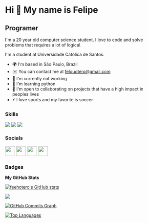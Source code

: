 Hi 👋 My name is Felipe
==========================

Programer 
-----------------------------

I'm a 20 year old computer science student. I love to code and solve problems that requires a lot of logical.

I'm a student at Universidade Católica de Santos.

* 🌍  I'm based in São Paulo, Brazil
* ✉️  You can contact me at [felouotero@gmail.com](mailto:felouotero@gmail.com)
* 🚀  I'm currently not working 
* 🧠  I'm learning python
* 🤝  I'm open to collaborating on projects that have a high impact in peoples lives
* ⚡  I love sports and my favorite is soccer

### Skills

<p align="left">
<img src="https://img.shields.io/badge/C-00599C?style=for-the-badge&logo=c&logoColor=white"/> <img src="https://img.shields.io/badge/Python-3776AB?&style=for-the-badge&logo=python&logoColor=white"/> <img src="https://img.shields.io/badge/HTML5-E34F26?style=for-the-badge&logo=html5&logoColor=white"/>

</p>

### Socials

<p align="left"> <a href="https://discord.com/users/661437172699889684" target="_blank" rel="noreferrer"><img src="https://raw.githubusercontent.com/danielcranney/readme-generator/main/public/icons/socials/discord.svg" width="32" height="32" /></a> <a href="https://www.linkedin.com/in/felipeotero" target="_blank" rel="noreferrer"><img src="https://raw.githubusercontent.com/danielcranney/readme-generator/main/public/icons/socials/linkedin.svg" width="32" height="32" /></a> <a href="https://www.instagram.com/_feehotero/" target="_blank" rel="noreferrer"><img src="https://raw.githubusercontent.com/danielcranney/readme-generator/main/public/icons/socials/instagram.svg" width="32" height="32" /></a> <a href="https://twitter.com/_feehotero" target="_blank" rel="noreferrer"><img src="https://raw.githubusercontent.com/danielcranney/readme-generator/main/public/icons/socials/twitter.svg" width="32" height="32" /></a></p>

### Badges

<b>My GitHub Stats</b>

<a href="http://www.github.com/feehotero"><img src="https://github-readme-stats.vercel.app/api?username=feehotero&show_icons=true&hide=&count_private=true&title_color=3382ed&text_color=ffffff&icon_color=3382ed&bg_color=171717&hide_border=true&show_icons=true" alt="feehotero's GitHub stats" /></a>

<a href="http://www.github.com/feehotero"><img src="https://github-readme-streak-stats.herokuapp.com/?user=feehotero&stroke=ffffff&background=171717&ring=3382ed&fire=3382ed&currStreakNum=ffffff&currStreakLabel=3382ed&sideNums=ffffff&sideLabels=ffffff&dates=ffffff&hide_border=true" /></a>

<a href="http://www.github.com/feehotero"><img src="https://github-readme-activity-graph.cyclic.app/graph?username=feehotero&bg_color=171717&color=ffffff&line=3382ed&point=ffffff&area_color=171717&area=true&hide_border=true&custom_title=GitHub%20Commits%20Graph" alt="GitHub Commits Graph" /></a>

<a href="https://github.com/feehotero" align="left"><img src="https://github-readme-stats.vercel.app/api/top-langs/?username=feehotero&layout=compact&title_color=3382ed&hide=css,objective-c,html&text_color=ffffff&icon_color=3382ed&bg_color=171717&hide_border=true&locale=en&custom_title=Top%20%Languages" alt="Top Languages" /></a>

